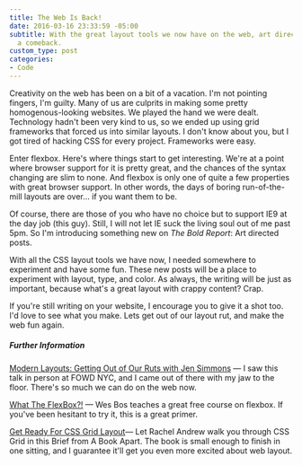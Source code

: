 ```yaml
---
title: The Web Is Back!
date: 2016-03-16 23:33:59 -05:00
subtitle: With the great layout tools we now have on the web, art direction is making
  a comeback.
custom_type: post
categories:
- Code
---
```


Creativity on the web has been on a bit of a vacation. I'm not pointing fingers, I'm guilty. Many of us are culprits in making some pretty homogenous-looking websites. We played the hand we were dealt. Technology hadn't been very kind to us, so we ended up using grid frameworks that forced us into similar layouts. I don't know about you, but I got tired of hacking CSS for every project. Frameworks were easy.

Enter flexbox. Here's where things start to get interesting. We're at a point where browser support for it is pretty great, and the chances of the syntax changing are slim to none. And flexbox is only one of quite a few properties with great browser support. In other words, the days of boring run-of-the-mill layouts are over… if you want them to be.

Of course, there are those of you who have no choice but  to support IE9 at the day job (this guy). Still, I will not let IE suck the living soul out of me past 5pm. So I'm introducing something new on *The Bold Report*: Art directed posts.

With all the CSS layout tools we have now, I needed somewhere to experiment and have some fun. These new posts will be a place to experiment with layout, type,  and color. As always, the writing will be just as important, because what's a great layout with crappy content? Crap.

If you're still writing on your website, I encourage you to give it a shot too. I'd love to see what you make. Lets get out of our layout rut, and make the web fun again.

##### Further Information
[Modern Layouts: Getting Out of Our Ruts with Jen Simmons](https://youtu.be/ZNpn7FBp_9U) — I saw this talk in person at FOWD NYC, and I came out of there with my jaw to the floor. There's so much we can do on the web now.

[What The FlexBox?!](http://flexbox.io/) — Wes Bos teaches a great free course on flexbox. If you've been hesitant to try it, this is a great primer.

[Get Ready For CSS Grid Layout](https://abookapart.com/products/get-ready-for-css-grid-layout)— Let Rachel Andrew walk you through CSS Grid in this Brief from A Book Apart. The book is small enough to finish in one sitting, and I guarantee it'll get you even more  excited about web layout.
